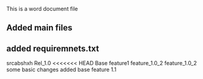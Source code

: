 This is a word document file


## Added main files
## added requiremnets.txt
srcabshxh
Rel_1.0
<<<<<<< HEAD
Base feature1
feature_1.0_2
feature_1.0_2
some basic changes
added base feature 1.1